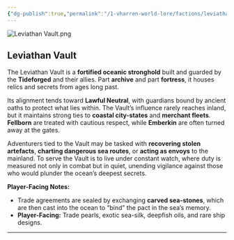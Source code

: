 ```yaml
---
{"dg-publish":true,"permalink":"/1-vharren-world-lore/factions/leviathan-vault/"}
---
```


![Leviathan Vault.png](/img/user/z.%20Assets/Leviathan%20Vault.png)

##  **Leviathan Vault**

The Leviathan Vault is a **fortified oceanic stronghold** built and guarded by the **Tideforged** and their allies. Part **archive** and part **fortress**, it houses relics and secrets from ages long past.

Its alignment tends toward **Lawful Neutral**, with guardians bound by ancient oaths to protect what lies within. The Vault’s influence rarely reaches inland, but it maintains strong ties to **coastal city-states** and **merchant fleets**. **Fellborn** are treated with cautious respect, while **Emberkin** are often turned away at the gates.

Adventurers tied to the Vault may be tasked with **recovering stolen artefacts**, **charting dangerous sea routes**, or **acting as envoys** to the mainland. To serve the Vault is to live under constant watch, where duty is measured not only in combat but in quiet, unending vigilance against those who would plunder the ocean’s deepest secrets.

**Player-Facing Notes:**

- Trade agreements are sealed by exchanging **carved sea-stones**, which are then cast into the ocean to “bind” the pact in the sea’s memory.
- **Player-Facing:** Trade pearls, exotic sea-silk, deepfish oils, and rare ship designs.
---